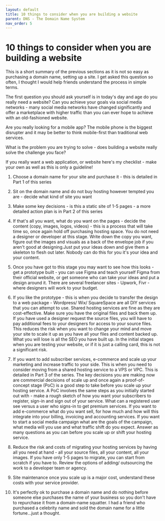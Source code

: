 ```yaml
---
layout: default
title: 10 things to consider when you are building a website
parent: DNS - The Domain Name System
nav_order: 5
---
```



# 10 things to consider when you are building a website

This is a short summary of the previous sections as it is not so easy as purchasing a domain name, setting up a site. I get asked this question so often, I thought I would help friends understand the process in simple terms.

The first question you should ask yourself is in today's day and age do you really need a website? Can you achieve your goals via social media networks - many social media networks have changed significantly and offer a marketplace with higher traffic than you can ever hope to achieve with an old-fashioned website.

Are you really looking for a mobile app? The mobile phone is the biggest disrupter and it may be better to think mobile-first than traditional web services.

What is the problem you are trying to solve - does building a website really solve the challenge you face?

If you really want a web application, or website here's my checklist - make your own as well as this is only a guideline!

1. Choose a domain name for your site and purchase it - this is detailed in Part 1 of this series

2. Sit on the domain name and do not buy hosting however tempted you are - decide what kind of site you want

3. Make some key decisions - is this a static site of 1-5 pages - a more detailed action plan is in Part 2 of this series

4. If that's all you want, what do you want on the pages - decide the content (copy, images, logos, videos) - this is a process that will take time so, once again hold off purchasing hosting space. You do not need a designer or developer at this stage. Write down the copy you want, figure out the images and visuals as a back of the envelope job if you aren't good at designing.Just put your ideas down and give them a skeleton to flesh out later. Nobody can do this for you it's your idea and your content.

5. Once you have got to this stage you may want to see how this looks - get a prototype built - you can use Figma and teach yourself Figma from their official website, or get someone who can take your ideas and put a design around it. There are several freelancer sites - Upwork, Fivr - where designers will work to your budget.

6. If you like the prototype - this is when you decide to transfer the design to a web package - Wordpress/ Wix/ SquareSpace are all DIY services that you can attempt to use. Shared hosting services are fine as they are cost-effective. Make sure you have the original files and back them up. If you have used a designer request the source files, you will have to pay additional fees to your designers for access to your source files.  This reduces the risk when you want to change your mind and move your site to scale it up as you have all your files and content backed up. What you will lose is all the SEO you have built up. In the initial stages when you are testing your website, or if it is just a calling card, this is not a significant risk.

7. If you want to add subscriber services, e-commerce and scale up your marketing and increase traffic to your side. This is when you need to consider moving from a shared hosting service to a VPS or VPC. This is detailed in Part 3 of the series. The key decisions you are making now are commercial decisions of scale up and once again a proof-of-concept stage (PoC) is a good step to take before you scale up your hosting service. A PoC involves the same steps as you initially started out with - make a rough sketch of how you want your subscribers to register, sign-in and sign out of your service. What can a registered user see versus a user who signs-in to get premium services. If you want to add e-commerce what do you want sell, for how much and how will this integrate into your billing, invoicing and accounting services. If you want to start a social media campaign what are the goals of the campaign, what media will you use and what traffic shift do you expect. Answer as many questions as you can before you scale up or shift your hosting service.

8. Reduce the risk and costs of migrating your hosting services by having all you need at hand - all your source files, all your content, all your images. If you have only 1-5 pages to migrate, you can start from scratch if you have to. Review the options of adding/ outsourcing the work to a developer team or agency.

9. Site maintenance once you scale up is a major cost, understand these costs with your service provider.

10. It's perfectly ok to purchase a domain name and do nothing before someone else purchases the name of your business so you don't have to repurchase it from a domain-name squatter. I had a friend who purchased a celebrity name and sold the domain name for a little fortune...just a thought.
